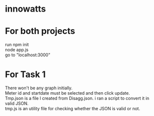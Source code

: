 # innowatts

# For both projects
run npm init </br>
node app.js </br>
go to "localhost:3000"
</br>
# For Task 1
There won't be any graph initially.</br>
Meter id and startdate must be selected and then click update.</br>
Tmp.json is a file I created from Disagg.json. i ran a script to convert it in valid JSON. <br>
tmp.js is an utility file for checking whether the JSON is valid or not.
